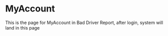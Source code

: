 # MyAccount
This is the page for MyAccount in Bad Driver Report, after login, system will land in this page
